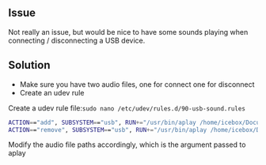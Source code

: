## Issue

Not really an issue, but would be nice to have some sounds playing when connecting / disconnecting a USB device.

## Solution

- Make sure you have two audio files, one for connect one for disconnect
- Create an udev rule

Create a udev rule file:`sudo nano /etc/udev/rules.d/90-usb-sound.rules`

```bash
ACTION=="add", SUBSYSTEM=="usb", RUN+="/usr/bin/aplay /home/icebox/Documents/scripts/usb-connect-disconnect/audio/connect.wav"
ACTION=="remove", SUBSYSTEM=="usb", RUN+="/usr/bin/aplay /home/icebox/Documents/scripts/usb-connect-disconnect/audio/disconnect.wav"
```

Modify the audio file paths accordingly, which is the argument passed to aplay